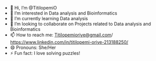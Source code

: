 - 👋 Hi, I’m @TitilopemiO  
- 👀 I’m interested in Data analysis and Bioinformatics  
- 🌱 I’m currently learning Data analysis  
- 💞️ I’m looking to collaborate on Projects related to Data analysis and Bioinformatics  
- 📫 How to reach me: Titilopemioriye@gmail.com/ https://www.linkedin.com/in/titilopemi-oriye-213188250/
- 😄 Pronouns: She/Her  
- ⚡ Fun fact: I love solving puzzles!
